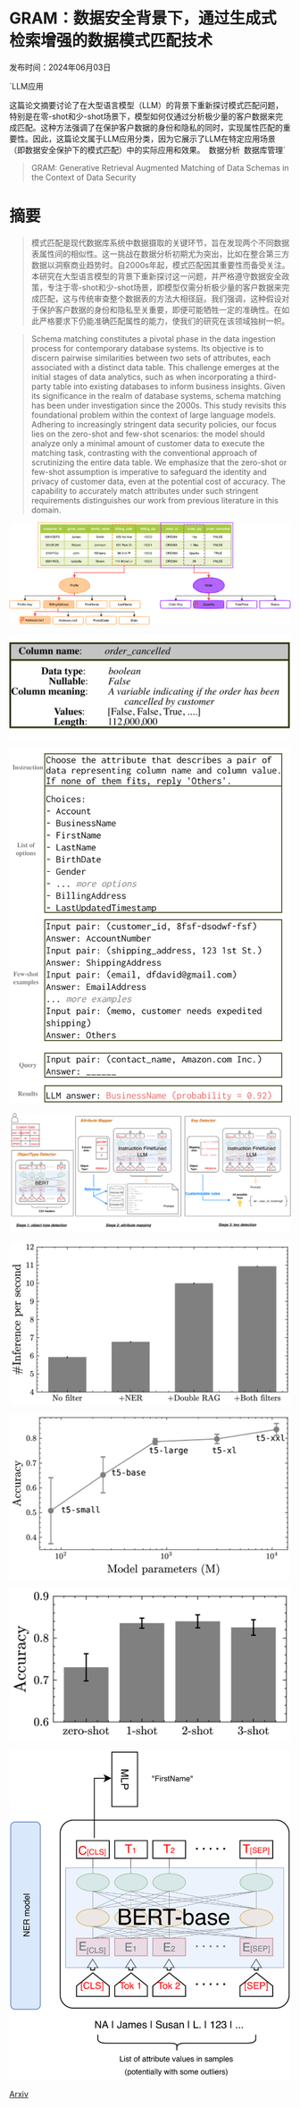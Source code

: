 # GRAM：数据安全背景下，通过生成式检索增强的数据模式匹配技术

发布时间：2024年06月03日

`LLM应用

这篇论文摘要讨论了在大型语言模型（LLM）的背景下重新探讨模式匹配问题，特别是在零-shot和少-shot场景下，模型如何仅通过分析极少量的客户数据来完成匹配。这种方法强调了在保护客户数据的身份和隐私的同时，实现属性匹配的重要性。因此，这篇论文属于LLM应用分类，因为它展示了LLM在特定应用场景（即数据安全保护下的模式匹配）中的实际应用和效果。` `数据分析` `数据库管理`

> GRAM: Generative Retrieval Augmented Matching of Data Schemas in the Context of Data Security

# 摘要

> 模式匹配是现代数据库系统中数据摄取的关键环节，旨在发现两个不同数据表属性间的相似性。这一挑战在数据分析初期尤为突出，比如在整合第三方数据以洞察商业趋势时。自2000s年起，模式匹配因其重要性而备受关注。本研究在大型语言模型的背景下重新探讨这一问题，并严格遵守数据安全政策，专注于零-shot和少-shot场景，即模型仅需分析极少量的客户数据来完成匹配，这与传统审查整个数据表的方法大相径庭。我们强调，这种假设对于保护客户数据的身份和隐私至关重要，即便可能牺牲一定的准确性。在如此严格要求下仍能准确匹配属性的能力，使我们的研究在该领域独树一帜。

> Schema matching constitutes a pivotal phase in the data ingestion process for contemporary database systems. Its objective is to discern pairwise similarities between two sets of attributes, each associated with a distinct data table. This challenge emerges at the initial stages of data analytics, such as when incorporating a third-party table into existing databases to inform business insights. Given its significance in the realm of database systems, schema matching has been under investigation since the 2000s. This study revisits this foundational problem within the context of large language models. Adhering to increasingly stringent data security policies, our focus lies on the zero-shot and few-shot scenarios: the model should analyze only a minimal amount of customer data to execute the matching task, contrasting with the conventional approach of scrutinizing the entire data table. We emphasize that the zero-shot or few-shot assumption is imperative to safeguard the identity and privacy of customer data, even at the potential cost of accuracy. The capability to accurately match attributes under such stringent requirements distinguishes our work from previous literature in this domain.

![GRAM：数据安全背景下，通过生成式检索增强的数据模式匹配技术](../../../paper_images/2406.01876/x1.png)

![GRAM：数据安全背景下，通过生成式检索增强的数据模式匹配技术](../../../paper_images/2406.01876/x2.png)

![GRAM：数据安全背景下，通过生成式检索增强的数据模式匹配技术](../../../paper_images/2406.01876/x3.png)

![GRAM：数据安全背景下，通过生成式检索增强的数据模式匹配技术](../../../paper_images/2406.01876/x4.png)

![GRAM：数据安全背景下，通过生成式检索增强的数据模式匹配技术](../../../paper_images/2406.01876/x5.png)

![GRAM：数据安全背景下，通过生成式检索增强的数据模式匹配技术](../../../paper_images/2406.01876/x6.png)

![GRAM：数据安全背景下，通过生成式检索增强的数据模式匹配技术](../../../paper_images/2406.01876/x7.png)

![GRAM：数据安全背景下，通过生成式检索增强的数据模式匹配技术](../../../paper_images/2406.01876/x8.png)

[Arxiv](https://arxiv.org/abs/2406.01876)